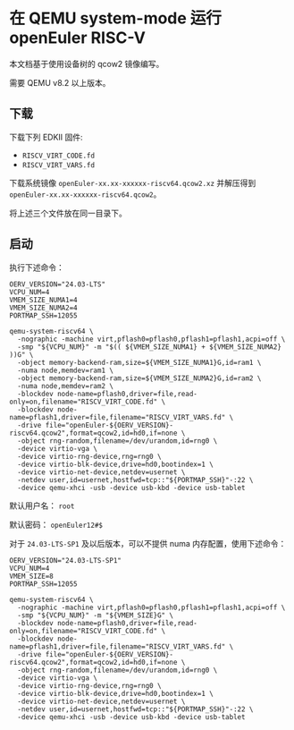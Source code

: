 # 在 QEMU system-mode 运行 openEuler RISC-V

本文档基于使用设备树的 qcow2 镜像编写。

需要 QEMU v8.2 以上版本。

## 下载

下载下列 EDKII 固件:

- `RISCV_VIRT_CODE.fd`
- `RISCV_VIRT_VARS.fd`

下载系统镜像 `openEuler-xx.xx-xxxxxx-riscv64.qcow2.xz` 并解压得到 `openEuler-xx.xx-xxxxxx-riscv64.qcow2`。

将上述三个文件放在同一目录下。

## 启动

执行下述命令：

```shell
OERV_VERSION="24.03-LTS"
VCPU_NUM=4
VMEM_SIZE_NUMA1=4
VMEM_SIZE_NUMA2=4
PORTMAP_SSH=12055

qemu-system-riscv64 \
  -nographic -machine virt,pflash0=pflash0,pflash1=pflash1,acpi=off \
  -smp "${VCPU_NUM}" -m "$(( ${VMEM_SIZE_NUMA1} + ${VMEM_SIZE_NUMA2} ))G" \
  -object memory-backend-ram,size=${VMEM_SIZE_NUMA1}G,id=ram1 \
  -numa node,memdev=ram1 \
  -object memory-backend-ram,size=${VMEM_SIZE_NUMA2}G,id=ram2 \
  -numa node,memdev=ram2 \
  -blockdev node-name=pflash0,driver=file,read-only=on,filename="RISCV_VIRT_CODE.fd" \
  -blockdev node-name=pflash1,driver=file,filename="RISCV_VIRT_VARS.fd" \
  -drive file="openEuler-${OERV_VERSION}-riscv64.qcow2",format=qcow2,id=hd0,if=none \
  -object rng-random,filename=/dev/urandom,id=rng0 \
  -device virtio-vga \
  -device virtio-rng-device,rng=rng0 \
  -device virtio-blk-device,drive=hd0,bootindex=1 \
  -device virtio-net-device,netdev=usernet \
  -netdev user,id=usernet,hostfwd=tcp::"${PORTMAP_SSH}"-:22 \
  -device qemu-xhci -usb -device usb-kbd -device usb-tablet
```

默认用户名： `root`

默认密码： `openEuler12#$`

对于 `24.03-LTS-SP1` 及以后版本，可以不提供 numa 内存配置，使用下述命令：

```shell
OERV_VERSION="24.03-LTS-SP1"
VCPU_NUM=4
VMEM_SIZE=8
PORTMAP_SSH=12055

qemu-system-riscv64 \
  -nographic -machine virt,pflash0=pflash0,pflash1=pflash1,acpi=off \
  -smp "${VCPU_NUM}" -m "${VMEM_SIZE}G" \
  -blockdev node-name=pflash0,driver=file,read-only=on,filename="RISCV_VIRT_CODE.fd" \
  -blockdev node-name=pflash1,driver=file,filename="RISCV_VIRT_VARS.fd" \
  -drive file="openEuler-${OERV_VERSION}-riscv64.qcow2",format=qcow2,id=hd0,if=none \
  -object rng-random,filename=/dev/urandom,id=rng0 \
  -device virtio-vga \
  -device virtio-rng-device,rng=rng0 \
  -device virtio-blk-device,drive=hd0,bootindex=1 \
  -device virtio-net-device,netdev=usernet \
  -netdev user,id=usernet,hostfwd=tcp::"${PORTMAP_SSH}"-:22 \
  -device qemu-xhci -usb -device usb-kbd -device usb-tablet
```
